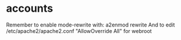 # accounts

Remember to enable mode-rewrite with: a2enmod rewrite
And to edit /etc/apache2/apache2.conf "AllowOverride All" for webroot

